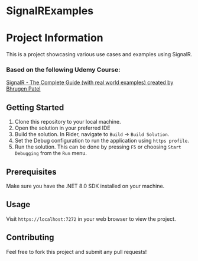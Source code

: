# SignalRExamples

# Project Information

This is a project showcasing various use cases and examples using SignalR. 

### Based on the following Udemy Course:

[SignalR - The Complete Guide (with real world examples) created by Bhrugen Patel](https://www.udemy.com/course/signalr-the-complete-guide/)

## Getting Started

1. Clone this repository to your local machine.
2. Open the solution in your preferred IDE
3. Build the solution. In Rider, navigate to `Build` -> `Build Solution`.
4. Set the Debug configuration to run the application using `https profile`.
5. Run the solution. This can be done by pressing `F5` or choosing `Start Debugging` from the `Run` menu.

## Prerequisites

Make sure you have the .NET 8.0 SDK installed on your machine.

## Usage

Visit `https://localhost:7272` in your web browser to view the project.

## Contributing

Feel free to fork this project and submit any pull requests!